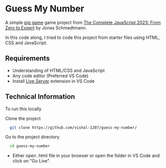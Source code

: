 
# Guess My Number

A simple [pig game](https://en.wikipedia.org/wiki/Pig_(dice_game)) game project from [The Complete JavaScript 2023: From Zero to Expert](https://www.udemy.com/course/the-complete-javascript-course/) by Jonas Schmedtmann. 

In this code along, I tried to code this project from starter files using HTML, CSS and JavaScript.


## Requirements

* Understanding of HTML/CSS and JavaScript
* Any code editor (Preferred VS Code)
* Install [Live Server](https://marketplace.visualstudio.com/items?itemName=ritwickdey.LiveServer) extension in VS Code
## Technical Information

To run this locally

Clone the project

```bash
  git clone https://github.com/vishal-1207/guess-my-number/
```

Go to the project directory

```bash
  cd guess-my-number
```


* Either open .html file in your browser or open the folder in VS Code and click on "Go Live".


